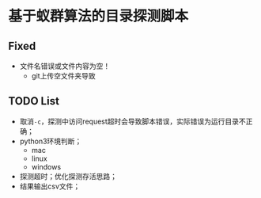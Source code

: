 # 基于蚁群算法的目录探测脚本

## Fixed

- 文件名错误或文件内容为空！
  - git上传空文件夹导致
  
## TODO List

- 取消`-c`，探测中访问request超时会导致脚本错误，实际错误为运行目录不正确；
- python3环境判断；
  - mac
  - linux
  - windows
- 探测超时；优化探测存活思路；
- 结果输出csv文件；


